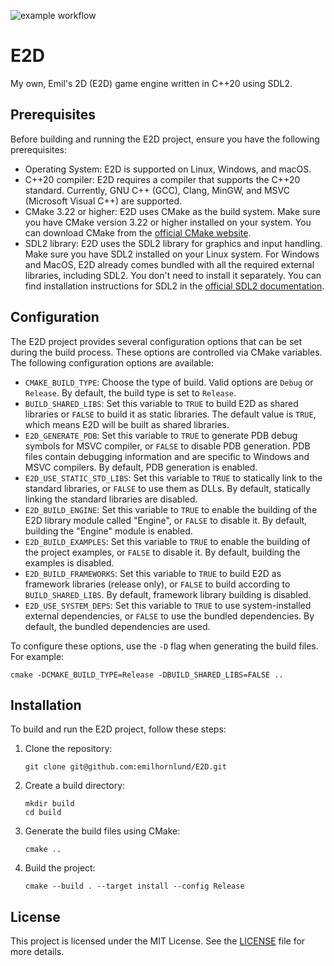 ![example workflow](https://github.com/emilhornlund/E2D/actions/workflows/main.yml/badge.svg)

# E2D

My own, Emil's 2D (E2D) game engine written in C++20 using SDL2.

## Prerequisites

Before building and running the E2D project, ensure you have the following prerequisites:

- Operating System: E2D is supported on Linux, Windows, and macOS.
- C++20 compiler: E2D requires a compiler that supports the C++20 standard. Currently, GNU C++ (GCC), Clang, MinGW, and MSVC (Microsoft Visual C++) are supported.
- CMake 3.22 or higher: E2D uses CMake as the build system. Make sure you have CMake version 3.22 or higher installed on your system. You can download CMake from the [official CMake website](https://cmake.org/download/).
- SDL2 library: E2D uses the SDL2 library for graphics and input handling. Make sure you have SDL2 installed on your Linux system. For Windows and MacOS, E2D already comes bundled with all the required external libraries, including SDL2. You don't need to install it separately. You can find installation instructions for SDL2 in the [official SDL2 documentation](https://www.libsdl.org/download-2.0.php).

## Configuration

The E2D project provides several configuration options that can be set during the build process. These options are controlled via CMake variables. The following configuration options are available:

- `CMAKE_BUILD_TYPE`: Choose the type of build. Valid options are `Debug` or `Release`. By default, the build type is set to `Release`.
- `BUILD_SHARED_LIBS`: Set this variable to `TRUE` to build E2D as shared libraries or `FALSE` to build it as static libraries. The default value is `TRUE`, which means E2D will be built as shared libraries.
- `E2D_GENERATE_PDB`: Set this variable to `TRUE` to generate PDB debug symbols for MSVC compiler, or `FALSE` to disable PDB generation. PDB files contain debugging information and are specific to Windows and MSVC compilers. By default, PDB generation is enabled.
- `E2D_USE_STATIC_STD_LIBS`:  Set this variable to  `TRUE` to statically link to the standard libraries, or `FALSE` to use them as DLLs. By default, statically linking the standard libraries are disabled.
- `E2D_BUILD_ENGINE`: Set this variable to `TRUE` to enable the building of the E2D library module called "Engine", or `FALSE` to disable it. By default, building the "Engine" module is enabled.
- `E2D_BUILD_EXAMPLES`: Set this variable to `TRUE` to enable the building of the project examples, or `FALSE` to disable it. By default, building the examples is disabled.
- `E2D_BUILD_FRAMEWORKS`: Set this variable to `TRUE` to build E2D as framework libraries (release only), or `FALSE` to build according to `BUILD_SHARED_LIBS`. By default, framework library building is disabled.
- `E2D_USE_SYSTEM_DEPS`: Set this variable to `TRUE` to use system-installed external dependencies, or `FALSE` to use the bundled dependencies. By default, the bundled dependencies are used.

To configure these options, use the `-D` flag when generating the build files. For example:

```shell
cmake -DCMAKE_BUILD_TYPE=Release -DBUILD_SHARED_LIBS=FALSE ..
```

## Installation

To build and run the E2D project, follow these steps:

1. Clone the repository:
    ```shell
    git clone git@github.com:emilhornlund/E2D.git
    ```

2. Create a build directory:
    ```shell
    mkdir build
    cd build
    ```

3. Generate the build files using CMake:
    ```shell
    cmake ..
    ```

4. Build the project:
    ```shell
    cmake --build . --target install --config Release
    ```

## License

This project is licensed under the MIT License. See the [LICENSE](https://raw.githubusercontent.com/emilhornlund/E2D/main/LICENSE) file for more details.